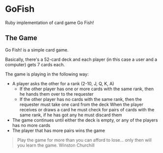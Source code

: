 GoFish
======

Ruby implementation of card game Go Fish!

The Game
--------

Go Fish! is a simple card game.

Basically, there's a 52-card deck and each player (in this case a user and a computer) gets 7 cards each.

The game is playing in the following way:

* A player asks the other for a rank (2-10, J, Q, K, A)
  * If the other player has one or more cards with the same rank, then he hands them over to the requester
  * If the other player has no cards with the same rank, then the requester must take one card from the deck
   When the player receives or draws a card he must check for pairs of cards with the same rank, if he has got any he must discard them
* The game continues until either the deck is empty, or any of the players has no more cards
* The player that has more pairs wins the game

> Play the game for more than you can afford to lose... only then will you learn the game.
> Winston Churchill
